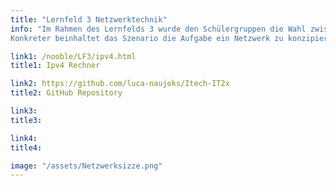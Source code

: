 ```yaml
---
title: "Lernfeld 3 Netzwerktechnik"
info: "Im Rahmen des Lernfelds 3 wurde den Schülergruppen die Wahl zwischen vier zu bearbeitenden Szenarien gegeben. Unsere Gruppe 4 entschied sich für das neue Szenario X, welches den Schwerpunkt auf Hardware legt, einen tiefen Einblick in Netzwerktechnologie bietet und eine Programmieraufgabe vorsieht.
Konkreter beinhaltet das Szenario die Aufgabe ein Netzwerk zu konzipieren, aufzubauen und dieses entsprechend zu konfigurieren. Darüber hinaus soll ein IPv4-Subnetzrechner inklusive VLSM programmiert werden. Die Wahl der zu verwendeten Komponenten, Programmiersprachen, sowie der Schwerpunkte des Netzwerkes ist dabei den Gruppen frei überlassen. Im Laufe des Projektes muss das Netzwerk gründlich dokumentiert und abschließend in Form einer Projektdokumentation eingereicht werden."

link1: /nooble/LF3/ipv4.html
title1: Ipv4 Rechner

link2: https://github.com/luca-naujoks/Itech-IT2x
title2: GitHub Repository

link3: 
title3: 

link4: 
title4: 

image: "/assets/Netzwerksizze.png"
---
```

